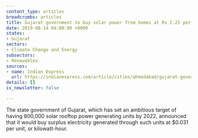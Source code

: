 ```yaml
---
content_type: articles
breadcrumbs: articles
title: Gujarat government to buy solar power from homes at Rs 2.25 per unit
date: 2019-08-14 04:00:00 +0000
states:
- Gujarat
sectors:
- Climate Change and Energy
subsectors:
- Renewables
sources:
- name: Indian Express
  url: https://indianexpress.com/article/cities/ahmedabad/gujarat-government-to-buy-solar-power-from-homes-at-rs-2-25-per-unit-5890181/
details: []
is_newsletter: false

---
```

The state government of Gujarat, which has set an ambitious target of having 800,000 solar rooftop power generating units by 2022, announced that it would buy surplus electricity generated through such units at $0.031 per unit, or kilowatt-hour.
